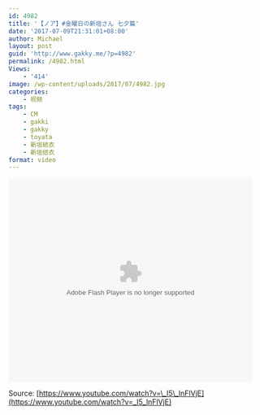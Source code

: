 ```yaml
---
id: 4982
title: '【ノア】#金曜日の新垣さん 七夕篇'
date: '2017-07-09T21:31:01+08:00'
author: Michael
layout: post
guid: 'http://www.gakky.me/?p=4982'
permalink: /4982.html
Views:
    - '414'
image: /wp-content/uploads/2017/07/4982.jpg
categories:
    - 视频
tags:
    - CM
    - gakki
    - gakky
    - toyata
    - 新垣結衣
    - 新垣结衣
format: video
---
```


<embed align="middle" height="400" src="http://player.youku.com/player.php/sid/XMjg3OTgyMTcwOA==/v.swf" type="application/x-shockwave-flash" width="480"></embed>

Source: [https://www.youtube.com/watch?v=\_I5\_lnFlVjE](https://www.youtube.com/watch?v=_I5_lnFlVjE)